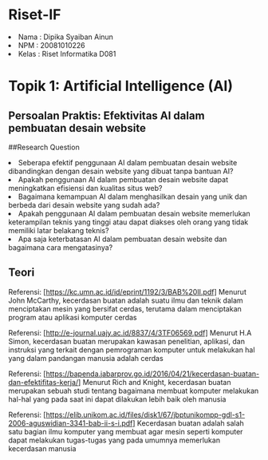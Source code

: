# Riset-IF
<li>Nama : Dipika Syaiban Ainun</li>
<li>NPM 	: 20081010226</li>
<li>Kelas	: Riset Informatika D081</li>

# Topik 1: Artificial Intelligence (AI)

## Persoalan Praktis: Efektivitas AI dalam pembuatan desain website

##Research Question
<li>Seberapa efektif penggunaan AI dalam pembuatan desain website dibandingkan dengan desain website yang dibuat tanpa bantuan AI?</li>
<li>Apakah penggunaan AI dalam pembuatan desain website dapat meningkatkan efisiensi dan kualitas situs web?</li>
<li>Bagaimana kemampuan AI dalam menghasilkan desain yang unik dan berbeda dari desain website yang sudah ada?</li>
<li>Apakah penggunaan AI dalam pembuatan desain website memerlukan keterampilan teknis yang tinggi atau dapat diakses oleh orang yang tidak memiliki latar belakang teknis?</li>
<li>Apa saja keterbatasan AI dalam pembuatan desain website dan bagaimana cara mengatasinya?</li>

## Teori

Referensi: [https://kc.umn.ac.id/id/eprint/1192/3/BAB%20II.pdf]
Menurut John McCarthy, kecerdasan buatan adalah suatu ilmu dan teknik dalam menciptakan mesin yang bersifat cerdas, terutama dalam menciptakan program atau aplikasi komputer cerdas

Referensi: [http://e-journal.uajy.ac.id/8837/4/3TF06569.pdf]
Menurut H.A Simon, kecerdasan buatan merupakan kawasan penelitian, aplikasi, dan instruksi yang terkait dengan pemrograman komputer untuk melakukan hal yang dalam pandangan manusia adalah cerdas

Referensi: [https://bapenda.jabarprov.go.id/2016/04/21/kecerdasan-buatan-dan-efektifitas-kerja/]
Menurut Rich and Knight, kecerdasan buatan merupakan sebuah studi tentang bagaimana membuat komputer melakukan hal-hal yang pada saat ini dapat dilakukan lebih baik oleh manusia

Referensi: [https://elib.unikom.ac.id/files/disk1/67/jbptunikompp-gdl-s1-2006-aguswidian-3341-bab-ii-s-i.pdf]
Kecerdasan buatan adalah salah satu bagian ilmu komputer yang membuat agar mesin seperti komputer dapat melakukan tugas-tugas yang pada umumnya memerlukan kecerdasan manusia
